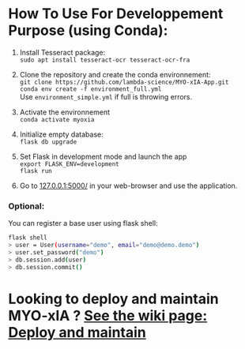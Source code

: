 # How To Use For Developpement Purpose (using Conda):
1. Install Tesseract package:    
   `sudo apt install tesseract-ocr tesseract-ocr-fra`  

2. Clone the repository and create the conda environnement:  
   `git clone https://github.com/lambda-science/MYO-xIA-App.git`  
   `conda env create -f environment_full.yml`  
   Use `environment_simple.yml` if full is throwing errors.
   
3. Activate the environnement  
   `conda activate myoxia`

4. Initialize empty database:  
   `flask db upgrade`

5. Set Flask in development mode and launch the app  
   `export FLASK_ENV=development`  
   `flask run`

6. Go to [127.0.0.1:5000/](http://127.0.0.1:5000/) in your web-browser and use the application.

### Optional:

You can register a base user using flask shell:

```bash
flask shell
> user = User(username="demo", email="demo@demo.demo")
> user.set_password("demo")
> db.session.add(user)
> db.session.commit()
```

# Looking to deploy and maintain MYO-xIA ? [See the wiki page: Deploy and maintain](https://github.com/lambda-science/MYO-xIA-App/wiki/MYO-xIA-Deployment,-update-and-maintainability.)
